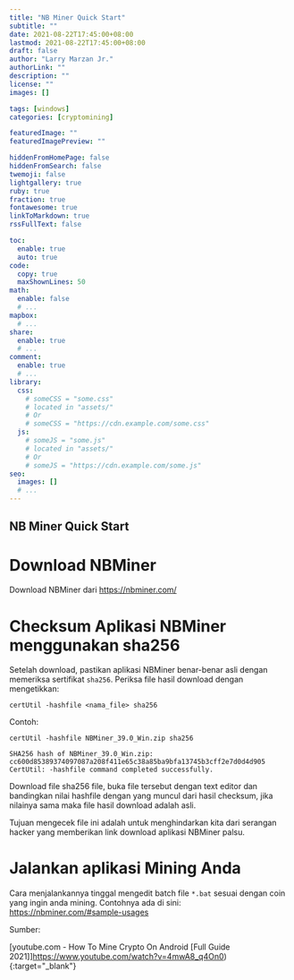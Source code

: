 ```yaml
---
title: "NB Miner Quick Start"
subtitle: ""
date: 2021-08-22T17:45:00+08:00
lastmod: 2021-08-22T17:45:00+08:00
draft: false 
author: "Larry Marzan Jr."
authorLink: ""
description: ""
license: ""
images: []

tags: [windows]
categories: [cryptomining]

featuredImage: ""
featuredImagePreview: ""

hiddenFromHomePage: false
hiddenFromSearch: false
twemoji: false
lightgallery: true
ruby: true
fraction: true
fontawesome: true
linkToMarkdown: true
rssFullText: false

toc:
  enable: true
  auto: true
code:
  copy: true
  maxShownLines: 50
math:
  enable: false
  # ...
mapbox:
  # ...
share:
  enable: true
  # ...
comment:
  enable: true
  # ...
library:
  css:
    # someCSS = "some.css"
    # located in "assets/"
    # Or
    # someCSS = "https://cdn.example.com/some.css"
  js:
    # someJS = "some.js"
    # located in "assets/"
    # Or
    # someJS = "https://cdn.example.com/some.js"
seo:
  images: []
  # ...
---
```


## NB Miner Quick Start

# Download NBMiner
Download NBMiner dari https://nbminer.com/

# Checksum Aplikasi NBMiner menggunakan sha256
Setelah download, pastikan aplikasi NBMiner benar-benar asli dengan memeriksa sertifikat `sha256`. Periksa file hasil download dengan mengetikkan:
```
certUtil -hashfile <nama_file> sha256
```
Contoh:
```
certUtil -hashfile NBMiner_39.0_Win.zip sha256

SHA256 hash of NBMiner_39.0_Win.zip:                                                                                    
cc600d85389374097087a208f411e65c38a85ba9bfa13745b3cff2e7d0d4d905                                                        
CertUtil: -hashfile command completed successfully.  
```
Download file sha256 file, buka file tersebut dengan text editor dan bandingkan nilai hashfile dengan yang muncul dari hasil checksum, jika nilainya sama maka file hasil download adalah asli.

Tujuan mengecek file ini adalah untuk menghindarkan kita dari serangan hacker yang memberikan link download aplikasi NBMiner palsu.

# Jalankan aplikasi Mining Anda

Cara menjalankannya tinggal mengedit batch file `*.bat` sesuai dengan coin yang ingin anda mining. Contohnya ada di sini: https://nbminer.com/#sample-usages

Sumber:

[youtube.com - How To Mine Crypto On Android [Full Guide 2021]]https://www.youtube.com/watch?v=4mwA8_q4On0){:target="_blank"} 

